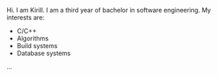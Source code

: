 Hi. I am Kirill. I am a third year of bachelor in software engineering.
My interests are:
- C/C++
- Algorithms
- Build systems
- Database systems

...
